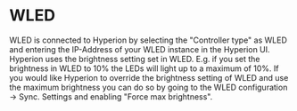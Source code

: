 # WLED

WLED is connected to Hyperion by selecting the "Controller type" as WLED and entering the IP-Address of your WLED instance in the Hyperion UI.\
Hyperion uses the brightness setting set in WLED. E.g. if you set the brightness in WLED to 10% the LEDs will light up to a maximum of 10%. If you would like Hyperion to override the brightness setting of WLED and use the maximum brightness you can do so by going to the WLED configuration -> Sync. Settings and enabling "Force max brightness".
